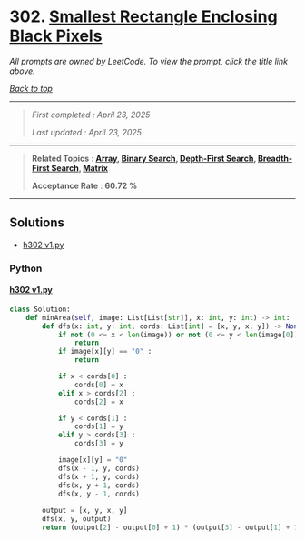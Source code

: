 # 302. [Smallest Rectangle Enclosing Black Pixels](<https://leetcode.com/problems/smallest-rectangle-enclosing-black-pixels>)

*All prompts are owned by LeetCode. To view the prompt, click the title link above.*

*[Back to top](<../README.md>)*

------

> *First completed : April 23, 2025*
>
> *Last updated : April 23, 2025*

------

> **Related Topics** : **[Array](<by_topic/Array.md>), [Binary Search](<by_topic/Binary Search.md>), [Depth-First Search](<by_topic/Depth-First Search.md>), [Breadth-First Search](<by_topic/Breadth-First Search.md>), [Matrix](<by_topic/Matrix.md>)**
>
> **Acceptance Rate** : **60.72 %**

------

## Solutions

- [h302 v1.py](<../my-submissions/h302 v1.py>)
### Python
#### [h302 v1.py](<../my-submissions/h302 v1.py>)
```Python
class Solution:
    def minArea(self, image: List[List[str]], x: int, y: int) -> int:
        def dfs(x: int, y: int, cords: List[int] = [x, y, x, y]) -> None :
            if not (0 <= x < len(image)) or not (0 <= y < len(image[0])) :
                return
            if image[x][y] == "0" :
                return

            if x < cords[0] :
                cords[0] = x
            elif x > cords[2] :
                cords[2] = x

            if y < cords[1] :
                cords[1] = y
            elif y > cords[3] :
                cords[3] = y

            image[x][y] = "0"
            dfs(x - 1, y, cords)
            dfs(x + 1, y, cords)
            dfs(x, y + 1, cords)
            dfs(x, y - 1, cords)
        
        output = [x, y, x, y]
        dfs(x, y, output)
        return (output[2] - output[0] + 1) * (output[3] - output[1] + 1)
```

